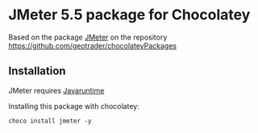 # JMeter 5.5 package for Chocolatey

Based on the package [JMeter](https://community.chocolatey.org/packages/jmeter) on the repository https://github.com/geotrader/chocolateyPackages

## Installation

JMeter requires [Javaruntime](https://community.chocolatey.org/packages/javaruntime)

Installing this package with chocolatey:

```
choco install jmeter -y
```
